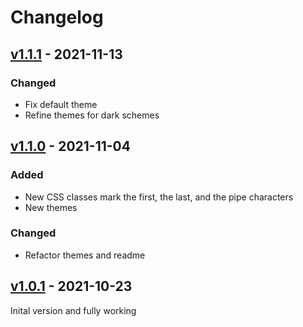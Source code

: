 # Changelog

## [v1.1.1] - 2021-11-13
### Changed
- Fix default theme
- Refine themes for dark schemes

## [v1.1.0] - 2021-11-04
### Added
- New CSS classes mark the first, the last, and the pipe characters
- New themes

### Changed
- Refactor themes and readme

## [v1.0.1] - 2021-10-23
Inital version and fully working

[v1.1.1]: https://github.com/hieuthi/joplin-plugin-markdown-table-colorize/compare/v1.1.0...v1.1.1
[v1.1.0]: https://github.com/hieuthi/joplin-plugin-markdown-table-colorize/compare/v1.0.1...v1.1.0
[v1.0.1]: https://github.com/hieuthi/joplin-plugin-markdown-table-colorize/releases/tag/v1.0.1
